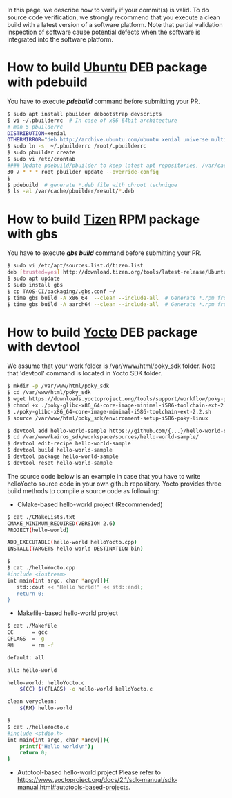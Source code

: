 
In this page, we describe how to verify if your commit(s) is valid. To do source code verification,
we strongly recommend that you execute a clean build with a latest version of a software platform.
Note that partial validation inspection of software cause potential defects when the software is
integrated into the software platform.

# How to build [Ubuntu](https://wiki.ubuntu.com/PbuilderHowto) DEB package with pdebuild
You have to execute ***pdebuild*** command before submitting your PR.
```bash
$ sudo apt install pbuilder debootstrap devscripts
$ vi ~/.pbuilderrc  # In case of x86 64bit architecture
# man 5 pbuilderrc
DISTRIBUTION=xenial
OTHERMIRROR="deb http://archive.ubuntu.com/ubuntu xenial universe multiverse |deb [trusted=yes] http://ppa.launchpad.net/nnstreamer/ppa/ubuntu xenial main"
$ sudo ln -s  ~/.pbuilderrc /root/.pbuilderrc
$ sudo pbuilder create
$ sudo vi /etc/crontab
#### Update pdebuild/pbuilder to keep latest apt repositories, /var/cache/pbuilder/base.tgz
30 7 * * * root pbuilder update --override-config
$
$ pdebuild  # generate *.deb file with chroot technique
$ ls -al /var/cache/pbuilder/result/*.deb
```

# How to build [Tizen](https://source.tizen.org/documentation/reference/git-build-system/usage/gbs-build) RPM package with gbs
You have to execute ***gbs build*** command before submitting your PR.
```bash
$ sudo vi /etc/apt/sources.list.d/tizen.list
deb [trusted=yes] http://download.tizen.org/tools/latest-release/Ubuntu_16.04/ / # upgraded to xenial
$ sudo apt update
$ sudo install gbs
$ cp TAOS-CI/packaging/.gbs.conf ~/
$ time gbs build -A x86_64  --clean --include-all  # Generate *.rpm from source for x86_64
$ time gbs build -A aarch64 --clean --include-all  # Generate *.rpm from source for aarch64
```

# How to build [Yocto](https://wiki.yoctoproject.org/wiki/Application_Development_with_Extensible_SDK) DEB package with devtool
We assume that your work folder is /var/www/html/poky_sdk folder. Note that 'devtool' command is located in Yocto SDK folder.

```bash
$ mkdir -p /var/www/html/poky_sdk
$ cd /var/www/html/poky_sdk
$ wget https://downloads.yoctoproject.org/tools/support/workflow/poky-glibc-x86_64-core-image-minimal-i586-toolchain-ext-2.2.sh
$ chmod +x ./poky-glibc-x86_64-core-image-minimal-i586-toolchain-ext-2.2.sh
$ ./poky-glibc-x86_64-core-image-minimal-i586-toolchain-ext-2.2.sh
$ source /var/www/html/poky_sdk/environment-setup-i586-poky-linux

$ devtool add hello-world-sample https://github.com/{...}/hello-world-sample.git
$ cd /var/www/kairos_sdk/workspace/sources/hello-world-sample/
$ devtool edit-recipe hello-world-sample
$ devtool build hello-world-sample
$ devtool package hello-world-sample
$ devtool reset hello-world-sample
```

The source code below is an example in case that you have to write helloYocto source code in your own github repository.
Yocto provides three build methods to compile a source code as following:

* CMake-based hello-world project (Recommended)
```bash
$ cat ./CMakeLists.txt
CMAKE_MINIMUM_REQUIRED(VERSION 2.6)
PROJECT(hello-world)

ADD_EXECUTABLE(hello-world helloYocto.cpp)
INSTALL(TARGETS hello-world DESTINATION bin)

$
$ cat ./helloYocto.cpp
#include <iostream>
int main(int argc, char *argv[]){
   std::cout << "Hello World!" << std::endl;
   return 0;
}
```
* Makefile-based hello-world project
```bash
$ cat ./Makefile
CC      = gcc
CFLAGS  = -g
RM      = rm -f

default: all

all: hello-world

hello-world: helloYocto.c
    $(CC) $(CFLAGS) -o hello-world helloYocto.c

clean veryclean:
    $(RM) hello-world

$
$ cat ./helloYocto.c
#include <stdio.h>
int main(int argc, char *argv[]){
    printf("Hello world\n");
    return 0;
}
```

* Autotool-based hello-world project
Please refer to https://www.yoctoproject.org/docs/2.1/sdk-manual/sdk-manual.html#autotools-based-projects.
